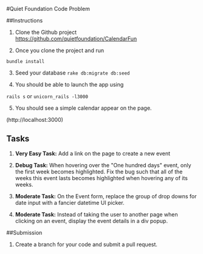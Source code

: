#Quiet Foundation Code Problem

##Instructions

1. Clone the Github project https://github.com/quietfoundation/CalendarFun

2. Once you clone the project and run

  ```bundle install```

3. Seed your database
  ```rake db:migrate db:seed```

4. You should be able to launch the app using

  ```rails s``` or ```unicorn_rails -l3000```

5. You should see a simple calendar appear on the page.

  (http://localhost:3000)

## Tasks
1. **Very Easy Task:** Add a link on the page to create a new event

2. **Debug Task:** When hovering over the "One hundred days" event, only the first week becomes highlighted.  Fix the bug such that all of the weeks this event lasts becomes highlighted when hovering any of its weeks.

3. **Moderate Task:** On the Event form, replace the group of drop downs for date input with a fancier datetime UI picker.

4. **Moderate Task:** Instead of taking the user to another page when clicking on an event, display the event details in a div popup.

##Submission
1. Create a branch for your code and submit a pull request.
